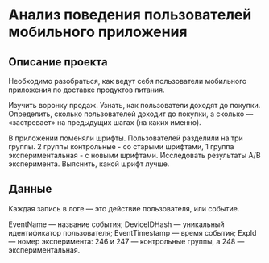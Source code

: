 # Анализ поведения пользователей мобильного приложения

## Описание проекта
Необходимо разобраться, как ведут себя пользователи мобильного приложения по доставке продуктов питания.

Изучить воронку продаж. Узнать, как пользователи доходят до покупки. Определить, сколько пользователей доходит до покупки, а сколько — «застревает» на предыдущих шагах (на каких именно).

В приложении поменяли шрифты. Пользователей разделили на три группы. 2 группы контрольные - со старыми шрифтами, 1 группа экспериментальная - с новыми шрифтами. Исследовать результаты А/В эксперимента. Выяснить, какой шрифт лучше.

## Данные
Каждая запись в логе — это действие пользователя, или событие.

EventName — название события;
DeviceIDHash — уникальный идентификатор пользователя;
EventTimestamp — время события;
ExpId — номер эксперимента: 246 и 247 — контрольные группы, а 248 — экспериментальная.
